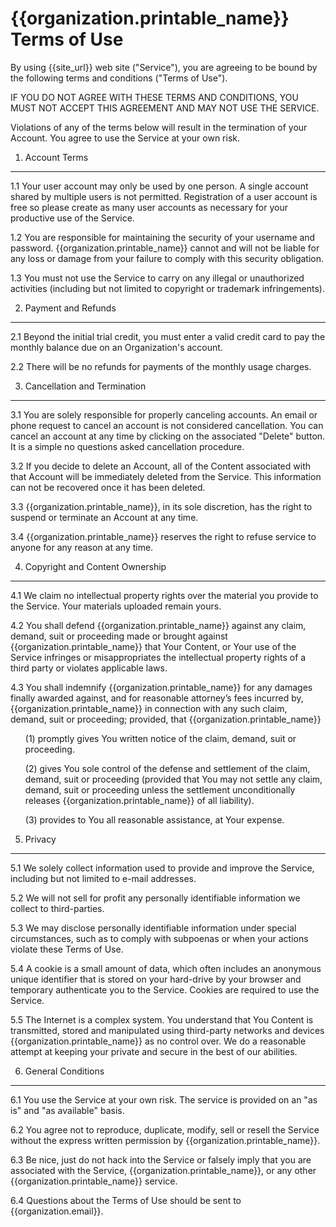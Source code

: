 {{organization.printable_name}} Terms of Use
=======================================

By using {{site_url}} web site (&quot;Service&quot;), you are
agreeing to be bound by the following terms and conditions
(&quot;Terms of Use&quot;).

IF YOU DO NOT AGREE WITH THESE TERMS AND CONDITIONS, YOU MUST NOT ACCEPT
THIS AGREEMENT AND MAY NOT USE THE SERVICE.

Violations of any of the terms below will result in the termination of
your Account. You agree to use the Service at your own risk.

1. Account Terms
----------------

1.1 Your user account may only be used by one person. A single account shared
    by multiple users is not permitted. Registration of a user account is
    free so please create as many user accounts as necessary for your
    productive use of the Service.

1.2 You are responsible for maintaining the security of your username
    and password. {{organization.printable_name}} cannot and will not be liable
    for any loss or damage from your failure to comply with this security
    obligation.

1.3 You must not use the Service to carry on any illegal or unauthorized
    activities (including but not limited to copyright or trademark
    infringements).

2. Payment and Refunds
----------------------

2.1 Beyond the initial trial credit, you must enter a valid credit card
    to pay the monthly balance due on an Organization's account.

2.2 There will be no refunds for payments of the monthly usage charges.

3. Cancellation and Termination
-------------------------------

3.1 You are solely responsible for properly canceling accounts. An email
    or phone request to cancel an account is not considered cancellation.
    You can cancel an account at any time by clicking on the associated
    &quot;Delete&quot; button. It is a simple no questions asked cancellation
    procedure.

3.2 If you decide to delete an Account, all of the Content associated with
    that Account will be immediately deleted from the Service. This information
     can not be recovered once it has been deleted.

3.3 {{organization.printable_name}}, in its sole discretion, has the right to suspend
    or terminate an Account at any time.

3.4 {{organization.printable_name}} reserves the right to refuse service to anyone
    for any reason at any time.

4. Copyright and Content Ownership
----------------------------------

4.1 We claim no intellectual property rights over the material you provide
    to the Service. Your materials uploaded remain yours.

4.2 You shall defend {{organization.printable_name}} against any claim, demand,
    suit or proceeding made or brought against {{organization.printable_name}}
    that Your Content, or Your use of the Service infringes or misappropriates
    the intellectual property rights of a third party or violates applicable
    laws.

4.3 You shall indemnify {{organization.printable_name}} for any damages finally
    awarded against, and for reasonable attorney’s fees incurred by,
    {{organization.printable_name}} in connection with any such claim, demand, suit
    or proceeding; provided, that {{organization.printable_name}}

<ul>
	(1) promptly gives You written notice of the claim, demand, suit
    or proceeding.
</ul>

<ul>
	(2) gives You sole control of the defense and settlement of the claim,
    demand, suit or proceeding (provided that You may not settle any claim,
    demand, suit or proceeding unless the settlement unconditionally
    releases {{organization.printable_name}} of all liability).
</ul>

<ul>
	(3) provides to You all reasonable assistance, at Your expense.
</ul>

5. Privacy
----------

5.1 We solely collect information used to provide and improve the Service,
    including but not limited to e-mail addresses.

5.2 We will not sell for profit any personally identifiable information
    we collect to third-parties.

5.3 We may disclose personally identifiable information under special
    circumstances, such as to comply with subpoenas or when your
    actions violate these Terms of Use.

5.4 A cookie is a small amount of data, which often includes an anonymous
    unique identifier that is stored on your hard-drive by your browser
    and temporary authenticate you to the Service. Cookies are required
    to use the Service.

5.5 The Internet is a complex system. You understand that You Content
    is transmitted, stored and manipulated using third-party networks
    and devices {{organization.printable_name}} as no control over.
    We do a reasonable attempt at keeping your private and secure in
    the best of our abilities.

6. General Conditions
---------------------

6.1 You use the Service at your own risk. The service is provided on
    an &quot;as is&quot; and &quot;as available&quot; basis.

6.2 You agree not to reproduce, duplicate, modify, sell or resell the Service
    without the express written permission by {{organization.printable_name}}.

6.3 Be nice, just do not hack into the Service or falsely imply that you are
    associated with the Service, {{organization.printable_name}}, or any other
    {{organization.printable_name}} service.

6.4 Questions about the Terms of Use should be sent to {{organization.email}}.



